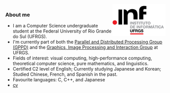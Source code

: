 <img src="/assets/inf-logo.png" alt="inf logo" style="height: 100px;" align="right"/>


### About me

- I am a Computer Science undergraduate student at the Federal University of Rio Grande do Sul (UFRGS).
- I'm currently part of both the [Parallel and Distributed Processing Group (GPPD)](https://www.inf.ufrgs.br/gppd/site/) and the [Graphics, Image Processing and Interaction Group](https://www.inf.ufrgs.br/cg/) at UFRGS.
- Fields of interest: visual computing, high-performance computing, theoretical computer science, pure mathematics, and linguistics.
- Certified C2 level of English; Currently studying Japanese and Korean; Studied Chinese, French, and Spanish in the past.
- Favourite languages: C, C++, and Japanese
- [cv](https://beckcomp.github.io/CV.pdf)
